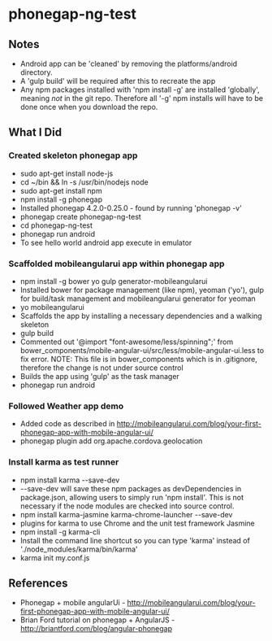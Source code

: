 # phonegap-ng-test

## Notes

- Android app can be 'cleaned' by removing the platforms/android directory.
 - A 'gulp build' will be required after this to recreate the app
- Any npm packages installed with 'npm install -g' are installed 'globally', meaning _not_ in the git repo. Therefore all '-g' npm installs will have to be done once when you download the repo.

## What I Did

### Created skeleton phonegap app

- sudo apt-get install node-js
- cd ~/bin && ln -s /usr/bin/nodejs node
- sudo apt-get install npm
- npm install -g phonegap
 - Installed phonegap 4.2.0-0.25.0 - found by running 'phonegap -v'
- phonegap create phonegap-ng-test
- cd phonegap-ng-test
- phonegap run android
 - To see hello world android app execute in emulator

### Scaffolded mobileangularui app within phonegap app

- npm install -g bower yo gulp generator-mobileangularui
 - Installed bower for package management (like npm), yeoman ('yo'), gulp for build/task management and mobileangularui generator for yeoman
- yo mobileangularui
 - Scaffolds the app by installing a necessary dependencies and a walking skeleton
- gulp build
 - Commented out '@import "font-awesome/less/spinning";' from bower_components/mobile-angular-ui/src/less/mobile-angular-ui.less to fix error. NOTE: This file is in bower_components which is in .gitignore, therefore the change is not under source control
 - Builds the app using 'gulp' as the task manager
- phonegap run android

### Followed Weather app demo

- Added code as described in http://mobileangularui.com/blog/your-first-phonegap-app-with-mobile-angular-ui/
- phonegap plugin add org.apache.cordova.geolocation

### Install karma as test runner

- npm install karma --save-dev
 - --save-dev will save these npm packages as devDependencies in package.json, allowing users to simply run 'npm install'. This is not necessary if the node modules are checked into source control.
- npm install karma-jasmine karma-chrome-launcher --save-dev
 - plugins for karma to use Chrome and the unit test framework Jasmine
- npm install -g karma-cli
 - Install the command line shortcut so you can type 'karma' instead of './node_modules/karma/bin/karma'
- karma init my.conf.js

## References

- Phonegap + mobile angularUi - http://mobileangularui.com/blog/your-first-phonegap-app-with-mobile-angular-ui/
- Brian Ford tutorial on phonegap + AngularJS - http://briantford.com/blog/angular-phonegap

